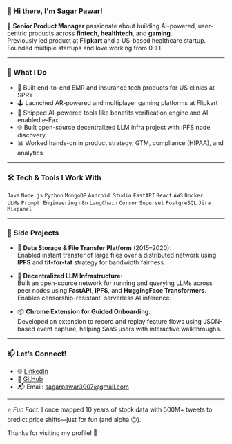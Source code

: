 ### 👋 Hi there, I'm Sagar Pawar!

🚀 **Senior Product Manager** passionate about building AI-powered, user-centric products across **fintech**, **healthtech**, and **gaming**.  
Previously led product at **Flipkart** and a US-based healthcare startup. Founded multiple startups and love working from 0→1.

---

### 🧠 What I Do
- 🏥 Built end-to-end EMR and insurance tech products for US clinics at SPRY
- 🕹️ Launched AR-powered and multiplayer gaming platforms at Flipkart
- 🤖 Shipped AI-powered tools like benefits verification engine and AI enabled e-Fax
- 🌐 Built open-source decentralized LLM infra project with IPFS node discovery
- 📊 Worked hands-on in product strategy, GTM, compliance (HIPAA), and analytics

---

### 🛠 Tech & Tools I Work With
`Java` `Node.js` `Python` `MongoDB` `Android Studio` `FastAPI` `React` `AWS` `Docker`  
`LLMs` `Prompt Engineering` `n8n` `LangChain` `Cursor` `Superset` `PostgreSQL` `Jira` `Mixpanel`

---

### 🧪 Side Projects
- 🔄 **Data Storage & File Transfer Platform** (2015–2020):  
  Enabled instant transfer of large files over a distributed network using **IPFS** and **tit-for-tat** strategy for bandwidth fairness.

- 🧠 **Decentralized LLM Infrastructure**:  
  Built an open-source network for running and querying LLMs across peer nodes using **FastAPI**, **IPFS**, and **HuggingFace Transformers**. Enables censorship-resistant, serverless AI inference.

- 📦 **Chrome Extension for Guided Onboarding**:  
  Developed an extension to record and replay feature flows using JSON-based event capture, helping SaaS users with interactive walkthroughs.

---

### 📫 Let’s Connect!
- 🌐 [LinkedIn](https://www.linkedin.com/in/sagar117/)
- 🐙 [GitHub](https://github.com/sagar117)
- 📬 Email: sagarpawar3007@gmail.com

---

⭐️ *Fun Fact:* I once mapped 10 years of stock data with 500M+ tweets to predict price shifts—just for fun (and alpha 😉).

Thanks for visiting my profile! 🙌
